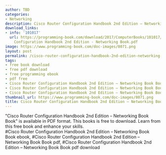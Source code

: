```yaml
---
author: TBD
categories:
- Networking
description: Cisco Router Configuration Handbook 2nd Edition – Networking Book Book
download_links:
- info: '101017'
  url: https://programming-book.com/download/2017/ComputerBooks/101017/Cisco Router
    Configuration Handbook 2nd Edition - Networking Book.pdf
image: https://www.programming-book.com/doc-images/8071.png
layout: post
permalink: /cisco-router-configuration-handbook-2nd-edition-networking-book-book.html
tags:
- free book download
- free pdf download
- free programming ebook
- pdf free
- Cisco Router Configuration Handbook 2nd Edition – Networking Book Book ebook
- Cisco Router Configuration Handbook 2nd Edition – Networking Book Book pdf
- Cisco Router Configuration Handbook 2nd Edition – Networking Book Book pdf download
thumbnail_url: https://www.programming-book.com/doc-images/8071.png
title: Cisco Router Configuration Handbook 2nd Edition – Networking Book Book
---
```


 
<div class="item-desc text-justify">
  "Cisco Router Configuration Handbook 2nd Edition – Networking Book Book" is available in PDF format. This books is free to download. Learn from this free book and enhance your skills.
  <br>
  #Cisco Router Configuration Handbook 2nd Edition – Networking Book Book ebook, #Cisco Router Configuration Handbook 2nd Edition – Networking Book Book pdf, #Cisco Router Configuration Handbook 2nd Edition – Networking Book Book pdf download
</div>